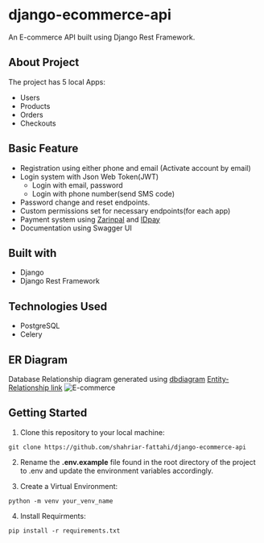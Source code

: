 # django-ecommerce-api
An E-commerce API built using Django Rest Framework. 

## About Project
The project has 5 local Apps:
- Users
- Products
- Orders
- Checkouts

## Basic Feature
- Registration using either phone and email (Activate account by email)
- Login system with Json Web Token(JWT)
     - Login with email, password
     - Login with phone number(send SMS code)
- Password change and reset endpoints.
- Custom permissions set for necessary endpoints(for each app)
- Payment system using [Zarinpal](https://github.com/rasooll/zarinpal-django-py3/) and [IDpay](https://github.com/idpay/idpay-django-project)
- Documentation using Swagger UI

## Built with
- Django
- Django Rest Framework

## Technologies Used
- PostgreSQL
- Celery

## ER Diagram
Database Relationship diagram generated using [dbdiagram](https://dbdiagram.io/home)
[Entity-Relationship link](https://dbdiagram.io/d/E-commerce-6561c3da3be1495787b58a33)
![E-commerce](https://github.com/shahriar-fattahi/django-ecommerce-api/assets/109045277/4d650bd8-3db8-4c4c-82ff-6a8ffc2afe99)

## Getting Started
1. Clone this repository to your local machine:
```
git clone https://github.com/shahriar-fattahi/django-ecommerce-api
```
2. Rename the **.env.example** file found in the root directory of the project to .env and update the environment variables accordingly.

4. Create a Virtual Environment:
```
python -m venv your_venv_name
```
4. Install Requirments:
```
pip install -r requirements.txt
```
